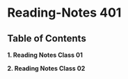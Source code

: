 # Reading-Notes 401

## Table of Contents

**1. Reading Notes Class 01** 

**2. Reading Notes Class 02**
